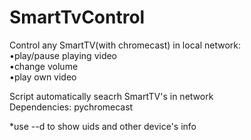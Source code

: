 # SmartTvControl
Control any SmartTV(with chromecast) in local network:  
	•play/pause playing video  
	•change volume  
	•play own video  
  
Script automatically seacrh SmartTV's in network  
Dependencies: pychromecast   

*use --d to show uids and other device's info  
